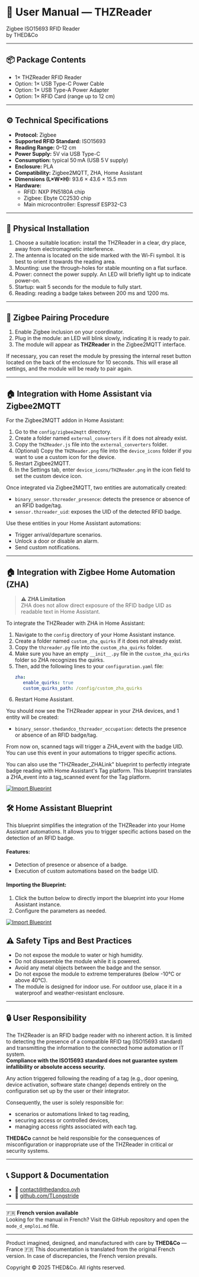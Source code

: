 # 📘 User Manual — THZReader
Zigbee ISO15693 RFID Reader  
by THED&Co

---

## 📦 Package Contents

- 1× THZReader RFID Reader
- Option: 1× USB Type-C Power Cable
- Option: 1× USB Type-A Power Adapter
- Option: 1× RFID Card (range up to 12 cm)

---

## ⚙️ Technical Specifications

- **Protocol:** Zigbee
- **Supported RFID Standard:** ISO15693
- **Reading Range:** 0–12 cm
- **Power Supply:** 5V via USB Type-C
- **Consumption:** typical 50 mA (USB 5 V supply)  
- **Enclosure:** PLA
- **Compatibility:** Zigbee2MQTT, ZHA, Home Assistant
- **Dimensions (L×W×H):** 93.6 × 43.6 × 15.5 mm
- **Hardware:**  
   - RFID: NXP PN5180A chip  
   - Zigbee: Ebyte CC2530 chip  
   - Main microcontroller: Espressif ESP32-C3

---

## 🧱 Physical Installation

1. Choose a suitable location: install the THZReader in a clear, dry place, away from electromagnetic interference.
2. The antenna is located on the side marked with the Wi-Fi symbol. It is best to orient it towards the reading area.
3. Mounting: use the through-holes for stable mounting on a flat surface.
4. Power: connect the power supply. An LED will briefly light up to indicate power-on.
5. Startup: wait 5 seconds for the module to fully start.
6. Reading: reading a badge takes between 200 ms and 1200 ms.

---

## 🔗 Zigbee Pairing Procedure

1. Enable Zigbee inclusion on your coordinator.
2. Plug in the module: an LED will blink slowly, indicating it is ready to pair.
3. The module will appear as **THZReader** in the Zigbee2MQTT interface.

If necessary, you can reset the module by pressing the internal reset button located on the back of the enclosure for 10 seconds. This will erase all settings, and the module will be ready to pair again.

---

## 🏠 Integration with Home Assistant via Zigbee2MQTT

For the Zigbee2MQTT addon in Home Assistant:

1. Go to the `config/zigbee2mqtt` directory.
2. Create a folder named `external_converters` if it does not already exist.
3. Copy the `THZReader.js` file into the `external_converters` folder.
4. (Optional) Copy the `THZReader.png` file into the `device_icons` folder if you want to use a custom icon for the device.
5. Restart Zigbee2MQTT.
6. In the Settings tab, enter `device_icons/THZReader.png` in the icon field to set the custom device icon.

Once integrated via Zigbee2MQTT, two entities are automatically created:

- `binary_sensor.thzreader_presence`: detects the presence or absence of an RFID badge/tag.
- `sensor.thzreader_uid`: exposes the UID of the detected RFID badge.

Use these entities in your Home Assistant automations:

- Trigger arrival/departure scenarios.
- Unlock a door or disable an alarm.
- Send custom notifications.

---

## 🏠 Integration with Zigbee Home Automation (ZHA)

> ⚠️ **ZHA Limitation**  
> ZHA does not allow direct exposure of the RFID badge UID as readable text in Home Assistant.

To integrate the THZReader with ZHA in Home Assistant:
1. Navigate to the `config` directory of your Home Assistant instance.
2. Create a folder named `custom_zha_quirks` if it does not already exist.
3. Copy the `thzreader.py` file into the `custom_zha_quirks` folder.
4. Make sure you have an empty `__init__.py` file in the `custom_zha_quirks` folder so ZHA recognizes the quirks.
5. Then, add the following lines to your `configuration.yaml` file:
   ```yaml
   zha:
      enable_quirks: true
      custom_quirks_path: /config/custom_zha_quirks
   ```
6. Restart Home Assistant.

You should now see the THZReader appear in your ZHA devices, and 1 entity will be created:
- `binary_sensor.thedandco_thzreader_occupation`: detects the presence or absence of an RFID badge/tag.

From now on, scanned tags will trigger a ZHA_event with the badge UID. You can use this event in your automations to trigger specific actions.

You can also use the "THZReader_ZHALink" blueprint to perfectly integrate badge reading with Home Assistant's Tag platform. This blueprint translates a ZHA_event into a tag_scanned event for the Tag platform.

[![Import Blueprint](https://my.home-assistant.io/badges/blueprint_import.svg)](https://my.home-assistant.io/redirect/blueprint_import/?blueprint_url=https://github.com/TLongstride/THZReader/blob/main/blueprints/en/THZReader_ZHALink.yaml)

## 🛠️ Home Assistant Blueprint

This blueprint simplifies the integration of the THZReader into your Home Assistant automations. It allows you to trigger specific actions based on the detection of an RFID badge.

#### Features:
- Detection of presence or absence of a badge.
- Execution of custom automations based on the badge UID.

#### Importing the Blueprint:
1. Click the button below to directly import the blueprint into your Home Assistant instance.
2. Configure the parameters as needed.

[![Import Blueprint](https://my.home-assistant.io/badges/blueprint_import.svg)](https://my.home-assistant.io/redirect/blueprint_import/?blueprint_url=https://github.com/TLongstride/THZReader/blob/main/blueprints/en/THZReader.yaml)

## ⚠️ Safety Tips and Best Practices

- Do not expose the module to water or high humidity.
- Do not disassemble the module while it is powered.
- Avoid any metal objects between the badge and the sensor.
- Do not expose the module to extreme temperatures (below -10°C or above 40°C).
- The module is designed for indoor use. For outdoor use, place it in a waterproof and weather-resistant enclosure.

---

## 🔒 User Responsibility

The THZReader is an RFID badge reader with no inherent action. It is limited to detecting the presence of a compatible RFID tag (ISO15693 standard) and transmitting the information to the connected home automation or IT system.  
**Compliance with the ISO15693 standard does not guarantee system infallibility or absolute access security.**

Any action triggered following the reading of a tag (e.g., door opening, device activation, software state change) depends entirely on the configuration set up by the user or their integrator.

Consequently, the user is solely responsible for:
- scenarios or automations linked to tag reading,
- securing access or controlled devices,
- managing access rights associated with each tag.

**THED&Co** cannot be held responsible for the consequences of misconfiguration or inappropriate use of the THZReader in critical or security systems.

---

## 📞 Support & Documentation

- 📧 contact@thedandco.ovh
- 🔗 [github.com/TLongstride](https://github.com/TLongstride)

---

🇫🇷 **French version available**  
Looking for the manual in French? Visit the GitHub repository and open the `mode_d_emploi.md` file.

---

Product imagined, designed, and manufactured with care by **THED&Co** — France 🇫🇷
This documentation is translated from the original French version. In case of discrepancies, the French version prevails.

Copyright © 2025 THED&Co. All rights reserved.